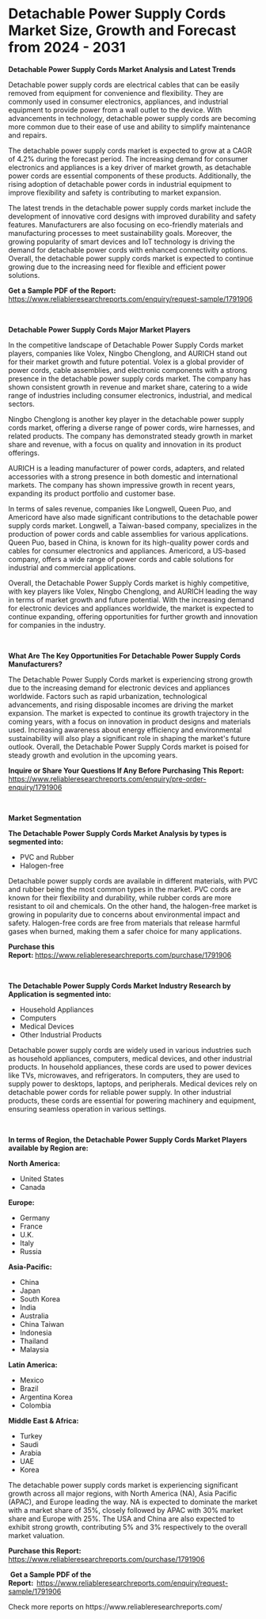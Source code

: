 <p><h1>Detachable Power Supply Cords Market Size, Growth and Forecast from 2024 - 2031</h1></p><p><strong>Detachable Power Supply Cords Market Analysis and Latest Trends</strong></p>
<p><p>Detachable power supply cords are electrical cables that can be easily removed from equipment for convenience and flexibility. They are commonly used in consumer electronics, appliances, and industrial equipment to provide power from a wall outlet to the device. With advancements in technology, detachable power supply cords are becoming more common due to their ease of use and ability to simplify maintenance and repairs.</p><p>The detachable power supply cords market is expected to grow at a CAGR of 4.2% during the forecast period. The increasing demand for consumer electronics and appliances is a key driver of market growth, as detachable power cords are essential components of these products. Additionally, the rising adoption of detachable power cords in industrial equipment to improve flexibility and safety is contributing to market expansion.</p><p>The latest trends in the detachable power supply cords market include the development of innovative cord designs with improved durability and safety features. Manufacturers are also focusing on eco-friendly materials and manufacturing processes to meet sustainability goals. Moreover, the growing popularity of smart devices and IoT technology is driving the demand for detachable power cords with enhanced connectivity options. Overall, the detachable power supply cords market is expected to continue growing due to the increasing need for flexible and efficient power solutions.</p></p>
<p><strong>Get a Sample PDF of the Report:&nbsp;</strong> <a href="https://www.reliableresearchreports.com/enquiry/request-sample/1791906">https://www.reliableresearchreports.com/enquiry/request-sample/1791906</a></p>
<p>&nbsp;</p>
<p><strong>Detachable Power Supply Cords Major Market Players</strong></p>
<p><p>In the competitive landscape of Detachable Power Supply Cords market players, companies like Volex, Ningbo Chenglong, and AURICH stand out for their market growth and future potential. Volex is a global provider of power cords, cable assemblies, and electronic components with a strong presence in the detachable power supply cords market. The company has shown consistent growth in revenue and market share, catering to a wide range of industries including consumer electronics, industrial, and medical sectors.</p><p>Ningbo Chenglong is another key player in the detachable power supply cords market, offering a diverse range of power cords, wire harnesses, and related products. The company has demonstrated steady growth in market share and revenue, with a focus on quality and innovation in its product offerings.</p><p>AURICH is a leading manufacturer of power cords, adapters, and related accessories with a strong presence in both domestic and international markets. The company has shown impressive growth in recent years, expanding its product portfolio and customer base.</p><p>In terms of sales revenue, companies like Longwell, Queen Puo, and Americord have also made significant contributions to the detachable power supply cords market. Longwell, a Taiwan-based company, specializes in the production of power cords and cable assemblies for various applications. Queen Puo, based in China, is known for its high-quality power cords and cables for consumer electronics and appliances. Americord, a US-based company, offers a wide range of power cords and cable solutions for industrial and commercial applications.</p><p>Overall, the Detachable Power Supply Cords market is highly competitive, with key players like Volex, Ningbo Chenglong, and AURICH leading the way in terms of market growth and future potential. With the increasing demand for electronic devices and appliances worldwide, the market is expected to continue expanding, offering opportunities for further growth and innovation for companies in the industry.</p></p>
<p>&nbsp;</p>
<p><strong>What Are The Key Opportunities For Detachable Power Supply Cords Manufacturers?</strong></p>
<p><p>The Detachable Power Supply Cords market is experiencing strong growth due to the increasing demand for electronic devices and appliances worldwide. Factors such as rapid urbanization, technological advancements, and rising disposable incomes are driving the market expansion. The market is expected to continue its growth trajectory in the coming years, with a focus on innovation in product designs and materials used. Increasing awareness about energy efficiency and environmental sustainability will also play a significant role in shaping the market's future outlook. Overall, the Detachable Power Supply Cords market is poised for steady growth and evolution in the upcoming years.</p></p>
<p><strong>Inquire or Share Your Questions If Any Before Purchasing This Report:</strong> <a href="https://www.reliableresearchreports.com/enquiry/pre-order-enquiry/1791906">https://www.reliableresearchreports.com/enquiry/pre-order-enquiry/1791906</a></p>
<p>&nbsp;</p>
<p><strong>Market Segmentation</strong></p>
<p><strong>The Detachable Power Supply Cords Market Analysis by types is segmented into:</strong></p>
<p><ul><li>PVC and Rubber</li><li>Halogen-free</li></ul></p>
<p><p>Detachable power supply cords are available in different materials, with PVC and rubber being the most common types in the market. PVC cords are known for their flexibility and durability, while rubber cords are more resistant to oil and chemicals. On the other hand, the halogen-free market is growing in popularity due to concerns about environmental impact and safety. Halogen-free cords are free from materials that release harmful gases when burned, making them a safer choice for many applications.</p></p>
<p><strong>Purchase this Report:&nbsp;</strong><a href="https://www.reliableresearchreports.com/purchase/1791906">https://www.reliableresearchreports.com/purchase/1791906</a></p>
<p>&nbsp;</p>
<p><strong>The Detachable Power Supply Cords Market Industry Research by Application is segmented into:</strong></p>
<p><ul><li>Household Appliances</li><li>Computers</li><li>Medical Devices</li><li>Other Industrial Products</li></ul></p>
<p><p>Detachable power supply cords are widely used in various industries such as household appliances, computers, medical devices, and other industrial products. In household appliances, these cords are used to power devices like TVs, microwaves, and refrigerators. In computers, they are used to supply power to desktops, laptops, and peripherals. Medical devices rely on detachable power cords for reliable power supply. In other industrial products, these cords are essential for powering machinery and equipment, ensuring seamless operation in various settings.</p></p>
<p>&nbsp;</p>
<p><strong>In terms of Region, the Detachable Power Supply Cords Market Players available by Region are:</strong></p>
<p>
    <p> <strong> North America: </strong>
        <ul>
            <li>United States</li>
            <li>Canada</li>
        </ul>
        </p> 
    <p> <strong> Europe: </strong>
        <ul>
            <li>Germany</li>
            <li>France</li>
            <li>U.K.</li>
            <li>Italy</li>
            <li>Russia</li>
        </ul>
        </p> 
    <p> <strong> Asia-Pacific: </strong>
        <ul>
            <li>China</li>
            <li>Japan</li>
            <li>South Korea</li>
            <li>India</li>
            <li>Australia</li>
            <li>China Taiwan</li>
            <li>Indonesia</li>
            <li>Thailand</li>
            <li>Malaysia</li>
        </ul>
        </p> 
    <p> <strong> Latin America: </strong>
        <ul>
            <li>Mexico</li>
            <li>Brazil</li>
            <li>Argentina Korea</li>
            <li>Colombia</li>
        </ul>
        </p> 
    <p> <strong> Middle East & Africa: </strong>
        <ul>
            <li>Turkey</li>
            <li>Saudi</li>
            <li>Arabia</li>
            <li>UAE</li>
            <li>Korea</li>
        </ul>
    </p>
    </p>
<p><p>The detachable power supply cords market is experiencing significant growth across all major regions, with North America (NA), Asia Pacific (APAC), and Europe leading the way. NA is expected to dominate the market with a market share of 35%, closely followed by APAC with 30% market share and Europe with 25%. The USA and China are also expected to exhibit strong growth, contributing 5% and 3% respectively to the overall market valuation.</p></p>
<p><strong>Purchase this Report: </strong><a href="https://www.reliableresearchreports.com/purchase/1791906">https://www.reliableresearchreports.com/purchase/1791906</a></p>
<p>&nbsp;<strong>Get a Sample PDF of the Report:&nbsp;&nbsp;</strong><a href="https://www.reliableresearchreports.com/enquiry/request-sample/1791906">https://www.reliableresearchreports.com/enquiry/request-sample/1791906</a></p>
<p><strong></strong></p>
<p>Check more reports on https://www.reliableresearchreports.com/</p>